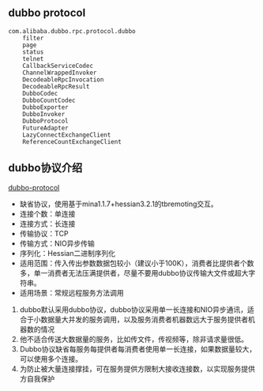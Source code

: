 
## dubbo protocol

```
com.alibaba.dubbo.rpc.protocol.dubbo
    filter
    page
    status
    telnet
    CallbackServiceCodec
    ChannelWrappedInvoker
    DecodeableRpcInvocation
    DecodeableRpcResult
    DubboCodec
    DubboCountCodec
    DubboExporter
    DubboInvoker
    DubboProtocol
    FutureAdapter
    LazyConnectExchangeClient
    ReferenceCountExchangeClient
```

## dubbo协议介绍
[dubbo-protocol](https://blog.csdn.net/fuyuwei2015/article/details/72848310/ )
* 缺省协议，使用基于mina1.1.7+hessian3.2.1的tbremoting交互。 
* 连接个数：单连接 
* 连接方式：长连接 
* 传输协议：TCP 
* 传输方式：NIO异步传输 
* 序列化：Hessian二进制序列化 
* 适用范围：传入传出参数数据包较小（建议小于100K），消费者比提供者个数多，单一消费者无法压满提供者，尽量不要用dubbo协议传输大文件或超大字符串。 
* 适用场景：常规远程服务方法调用

1. dubbo默认采用dubbo协议，dubbo协议采用单一长连接和NIO异步通讯，适合于小数据量大并发的服务调用，以及服务消费者机器数远大于服务提供者机器数的情况 
2. 他不适合传送大数据量的服务，比如传文件，传视频等，除非请求量很低。 
3. Dubbo协议缺省每服务每提供者每消费者使用单一长连接，如果数据量较大，可以使用多个连接。
4. 为防止被大量连接撑挂，可在服务提供方限制大接收连接数，以实现服务提供方自我保护